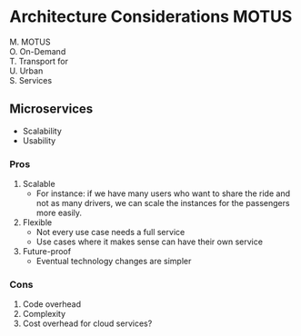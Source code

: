 # Architecture Considerations MOTUS
M. MOTUS  
O. On-Demand  
T. Transport for  
U. Urban  
S. Services  

## Microservices
- Scalability
- Usability

### Pros
1. Scalable
   - For instance: if we have many users who want to share the ride and not as many drivers, we can scale the instances for the passengers more easily.
2. Flexible
   - Not every use case needs a full service
   - Use cases where it makes sense can have their own service
3. Future-proof
   - Eventual technology changes are simpler

### Cons
1. Code overhead
2. Complexity
3. Cost overhead for cloud services?
